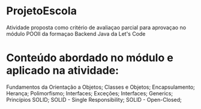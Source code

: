 # ProjetoEscola

Atividade proposta como critério de avaliaçao parcial para aprovaçao no módulo POOII da formaçao Backend Java da Let's Code

# Conteúdo abordado no módulo e aplicado na atividade:

Fundamentos da Orientação a Objetos;
Classes e Objetos;
Encapsulamento;
Herança;
Polimorfismo;
Interfaces;
Exceções;
Interfaces;
Generics;
Princípios SOLID;
SOLID - Single Responsibility;
SOLID - Open-Closed;
